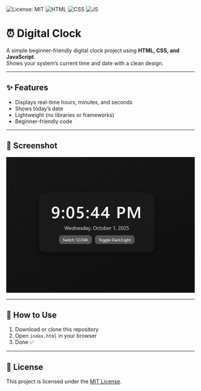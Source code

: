 ![License: MIT](https://img.shields.io/badge/License-MIT-green.svg)
![HTML](https://img.shields.io/badge/HTML-5-orange.svg)
![CSS](https://img.shields.io/badge/CSS-3-blue.svg)
![JS](https://img.shields.io/badge/JavaScript-ES6-yellow.svg)

# ⏰ Digital Clock

A simple beginner-friendly digital clock project using **HTML, CSS, and JavaScript**.  
Shows your system’s current time and date with a clean design.

---

## ✨ Features
- Displays real-time hours, minutes, and seconds
- Shows today’s date
- Lightweight (no libraries or frameworks)
- Beginner-friendly code

---

## 📸 Screenshot
![Screenshot](screenshot.png)

---

## 🚀 How to Use
1. Download or clone this repository  
2. Open `index.html` in your browser  
3. Done ✅

---

## 🔑 License
This project is licensed under the [MIT License](./LICENSE).
